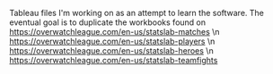 Tableau files I'm working on as an attempt to learn the software. The eventual goal is to duplicate the workbooks found on
https://overwatchleague.com/en-us/statslab-matches \n
https://overwatchleague.com/en-us/statslab-players \n
https://overwatchleague.com/en-us/statslab-heroes \n
https://overwatchleague.com/en-us/statslab-teamfights
